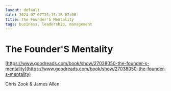 ```yaml
---
layout: default
date: 2024-07-07T21:15:18-07:00
title: The Founder'S Mentality
tags: business, leadership, management
---
```


# The Founder'S Mentality

[https://www.goodreads.com/book/show/27038050-the-founder-s-mentality](https://www.goodreads.com/book/show/27038050-the-founder-s-mentality)

Chris Zook & James Allen